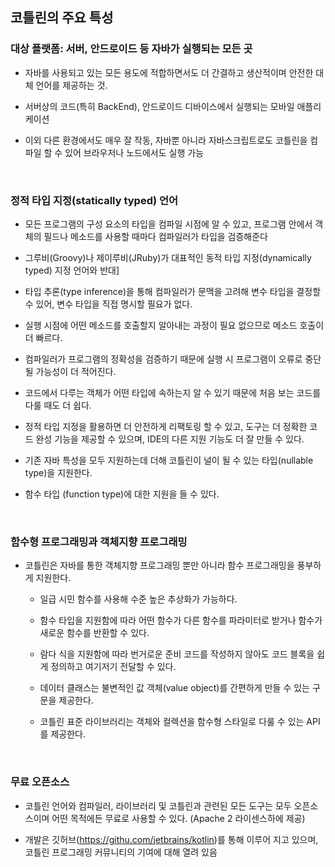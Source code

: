 ## 코틀린의 주요 특성
 
### 대상 플랫폼: 서버, 안드로이드 등 자바가 실행되는 모든 곳

- 자바를 사용되고 있는 모든 용도에 적합하면서도 더 간결하고 생산적이며 안전한 대체 언어를 제공하는 것.

- 서버상의 코드(특히 BackEnd), 안드로이드 디바이스에서 실행되는 모바일 애플리케이션

- 이외 다른 환경에서도 매우 잘 작동, 자바뿐 아니라 자바스크립트로도 코틀린을 컴파일 할 수 있어 브라우저나 노드에서도 실행 가능

<br>

### 정적 타입 지정(statically typed) 언어

- 모든 프로그램의 구성 요소의 타입을 컴파일 시점에 알 수 있고, 프로그램 안에서 객체의 필드나 메소드를 사용할 때마다 컴파일러가 타입을 검증해준다

- 그루비(Groovy)나 제이루비(JRuby)가 대표적인 동적 타입 지정(dynamically typed) 지정 언어와 반대]

- 타입 추론(type inference)을 통해 컴파일러가 문맥을 고려해 변수 타입을 결정할 수 있어, 변수 타입을 직접 명시할 필요가 없다.

- 실행 시점에 어떤 메소드를 호출할지 알아내는 과정이 필요 없으므로 메소드 호출이 더 빠르다. 

- 컴파일러가 프로그램의 정확성을 검증하기 때문에 실행 시 프로그램이 오류로 중단될 가능성이 더 적어진다.

- 코드에서 다루는 객체가 어떤 타입에 속하는지 알 수 있기 때문에 처음 보는 코드를 다룰 때도 더 쉽다.

- 정적 타입 지정을 활용하면 더 안전하게 리팩토링 할 수 있고, 도구는 더 정확한 코드 완성 기능을 제공할 수 있으며, IDE의 다른 지원 기능도 더 잘 만들 수 있다.

- 기존 자바 특성을 모두 지원하는데 더해 코틀린이 널이 될 수 있는 타입(nullable type)을 지원한다.

- 함수 타입 (function type)에 대한 지원을  들 수 있다.

<br>

### 함수형 프로그래밍과 객체지향 프로그래밍

- 코틀린은 자바를 통한 객체지향 프로그래밍 뿐만 아니라 함수 프로그래밍을 풍부하게 지원한다.

  - 일급 시민 함수를 사용해 수준 높은 추상화가 가능하다.
  
  - 함수 타입을 지원함에 따라 어떤 함수가 다른 함수를 파라미터로 받거나 함수가 새로운 함수를 반환할 수 있다. 

  - 람다 식을 지원함에 따라 번거로운 준비 코드를 작성하지 않아도 코드 블록을 쉽게 정의하고 여기저기 전달할 수 있다.

  - 데이터 클래스는 불변적인 값 객체(value object)를 간편하게 만들 수 있는 구문을 제공한다.

  - 코틀린 표준 라이브러리는 객체와 컬렉션을 함수형 스타일로 다룰 수 있는 API를 제공한다.

<br>

### 무료 오픈소스

- 코틀린 언어와 컴파일러, 라이브러리 및 코틀린과 관련된 모든 도구는 모두 오픈소스이며 어떤 목적에든 무료로 사용할 수 있다. (Apache 2 라이센스하에 제공) 

- 개발은 깃허브(https://githu.com/jetbrains/kotlin)를 통해 이루어 지고 있으며, 코틀린 프로그래밍 커뮤니티의 기여에 대해 열려 있음
